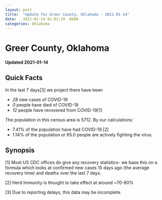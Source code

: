 ```yaml
---
layout: post
title:  "Update for Greer County, Oklahoma - 2021-01-14"
date:   2021-01-14 01:01:29 -0600
categories: Oklahoma
---
```


# Greer County, Oklahoma
#### Updated 2021-01-14

## Quick Facts

In the last 7 days[3] we project there have been
- *28* new cases of COVID-19
- *0* people have died of COVID-19
- *12* people have recovered from COVID-19[1]

The population in this census area is 5712. By our calculations:
- 7.41% of the population have had COVID-19.[2]
- 1.14% of the population or 65.0 people are actively fighting the virus.

## Synopsis




[1] Most US CDC offices do give any recovery statistics- we base this on a formula which looks at confirmed new cases
15 days ago (the average recovery time) and deaths over the last 7 days.

[2] Herd Immunity is thought to take effect at around ~70-80%

[3] Due to reporting delays, this data may be incomplete.
 
    